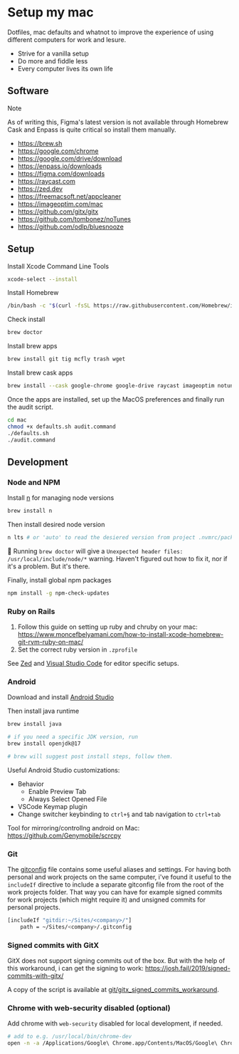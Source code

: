 # Setup my mac

Dotfiles, mac defaults and whatnot to improve the experience of using different computers for work and lesure.

- Strive for a vanilla setup
- Do more and fiddle less
- Every computer lives its own life

## Software

> [!NOTE]
> As of writing this, Figma's latest version is not available through Homebrew Cask and Enpass is quite critical so install them manually.

- https://brew.sh
- https://google.com/chrome
- https://google.com/drive/download
- https://enpass.io/downloads
- https://figma.com/downloads
- https://raycast.com
- https://zed.dev
- https://freemacsoft.net/appcleaner
- https://imageoptim.com/mac
- https://github.com/gitx/gitx
- https://github.com/tombonez/noTunes
- https://github.com/odlp/bluesnooze

## Setup

Install Xcode Command Line Tools

```sh
xcode-select --install
```

Install Homebrew

```sh
/bin/bash -c "$(curl -fsSL https://raw.githubusercontent.com/Homebrew/install/HEAD/install.sh)"
```

Check install

```sh
brew doctor
```

Install brew apps

```sh
brew install git tig mcfly trash wget
```

Install brew cask apps

```sh
brew install --cask google-chrome google-drive raycast imageoptim notunes gitx bluesnooze appcleaner zed
```

Once the apps are installed, set up the MacOS preferences and finally run the audit script.

```sh
cd mac
chmod +x defaults.sh audit.command
./defaults.sh
./audit.command
```

## Development

### Node and NPM

Install [n](https://github.com/tj/n) for managing node versions

```sh
brew install n
```

Then install desired node version

```sh
n lts # or 'auto' to read the desiered version from project .nvmrc/package.json/etc file.
```

🚧 Running `brew doctor` will give a `Unexpected header files: /usr/local/include/node/*` warning. Haven't figured out how to fix it, nor if it's a problem. But it's there.

Finally, install global npm packages

```sh
npm install -g npm-check-updates
```

### Ruby on Rails

1. Follow this guide on setting up ruby and chruby on your mac: https://www.moncefbelyamani.com/how-to-install-xcode-homebrew-git-rvm-ruby-on-mac/
2. Set the correct ruby version in `.zprofile`

See [Zed](zed/Readme.md) and [Visual Studio Code](vscode/Readme.md) for editor specific setups.


### Android

Download and install [Android Studio](https://developer.android.com/studio)

Then install java runtime

```sh
brew install java

# if you need a specific JDK version, run
brew install openjdk@17

# brew will suggest post install steps, follow them.
```

Useful Android Studio customizations:

- Behavior
  - Enable Preview Tab
  - Always Select Opened File
- VSCode Keymap plugin
- Change switcher keybinding to `ctrl+§` and tab navigation to `ctrl+tab`

Tool for mirroring/controllng android on Mac: https://github.com/Genymobile/scrcpy

### Git

The [gitconfig](./git/gitconfig) file contains some useful aliases and settings. For having both personal and work projects on the same computer, i've found it useful to the `includeIf` directive to include a separate gitconfig file from the root of the work projects folder. That way you can have for example signed commits for work projects (which might require it) and unsigned commits for personal projects.

```sh
[includeIf "gitdir:~/Sites/<company>/"]
    path = ~/Sites/<company>/.gitconfig
```

### Signed commits with GitX

GitX does not support signing commits out of the box. But with the help of this workaround, i can get the signing to work:
https://josh.fail/2019/signed-commits-with-gitx/

A copy of the script is available at [git/gitx_signed_commits_workaround](./git/gitx_signed_commits_workaround).

### Chrome with web-security disabled (optional)

Add chrome with `web-security` disabled for local development, if needed.

```sh
# add to e.g. /usr/local/bin/chrome-dev
open -n -a /Applications/Google\ Chrome.app/Contents/MacOS/Google\ Chrome --args --user-data-dir="/tmp/chrome_dev_test" --disable-web-security
```
